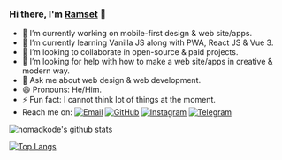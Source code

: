### Hi there, I'm [Ramset](https://nomadkode.github.io) 👋

- 🔭 I’m currently working on mobile-first design & web site/apps.
- 🌱 I’m currently learning Vanilla JS along with PWA, React JS & Vue 3.
- 👯 I’m looking to collaborate in open-source & paid projects.
- 🤔 I’m looking for help with how to make a web site/apps in creative & modern way.
- 💬 Ask me about web design & web development.
- 😄 Pronouns: He/Him.
- ⚡ Fun fact: I cannot think lot of things at the moment.
- Reach me on:
<a href="mailto:setiawanramadyan@gmail.com" target="_blank"><img src="https://img.shields.io/badge/-Gmail-c14438?style=flat-square&logo=Gmail&logoColor=white" alt="Email"></a>
<a href="https://github.com/nomadkode" target="_blank"><img src="https://img.shields.io/badge/-GitHub-181717?style=flat-square&logo=github" alt="GitHub"></a>
<a href="https://instagram.com/nomadkode" target="_blank"><img src="https://img.shields.io/badge/-Instagram-e4405f?style=flat-square&logo=instagram&logoColor=white" alt="Instagram"></a>
<a href="https://t.me/nomadkode" target="_blank"><img src="https://img.shields.io/badge/-Telegram-2ca5e0?style=flat-square&logo=telegram" alt="Telegram"></a>
<!--
<a href="https://facebook.com/" target="_blank"><img src="https://img.shields.io/badge/-Facebook-1877f2?style=flat-square&logo=facebook&logoColor=white" alt="Facebook"></a>
<a href="https://twitter.com/" target="_blank"><img src="https://img.shields.io/badge/-Twitter-1ca0f1?style=flat-square&labelColor=1ca0f1&logo=twitter&logoColor=white" alt="Twitter"></a>
<a href="https://linkedin.com/in/" target="_blank"><img src="https://img.shields.io/badge/LinkedIn-%230077B5.svg?&style=flat-square&logo=linkedin&logoColor=white" alt="LinkedIn"></a>
-->


![nomadkode's github stats](https://github-readme-stats.vercel.app/api?username=nomadkode&show_icons=true&theme=onedark&count_private=true)


[![Top Langs](https://github-readme-stats.vercel.app/api/top-langs/?username=nomadkode&layout=compact&theme=onedark)](https://github.com/nomadkode/github-readme-stats)
